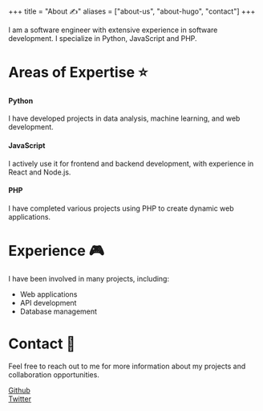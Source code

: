 +++
title = "About ✍️"
aliases = ["about-us", "about-hugo", "contact"]
+++

I am a software engineer with extensive experience in software development. I specialize in Python, JavaScript and PHP.

# Areas of Expertise ⭐
#### Python
I have developed projects in data analysis, machine learning, and web development.

#### JavaScript
I actively use it for frontend and backend development, with experience in React and Node.js.

#### PHP
I have completed various projects using PHP to create dynamic web applications.

# Experience 🎮
I have been involved in many projects, including:

- Web applications
- API development
- Database management

# Contact 📩
Feel free to reach out to me for more information about my projects and collaboration opportunities.

<a target='_blank' href='https://github.com/uiframer'>Github</a>
<br/>
<a target='_blank' href='https://twitter.com/amertoglu16'>Twitter</a>
